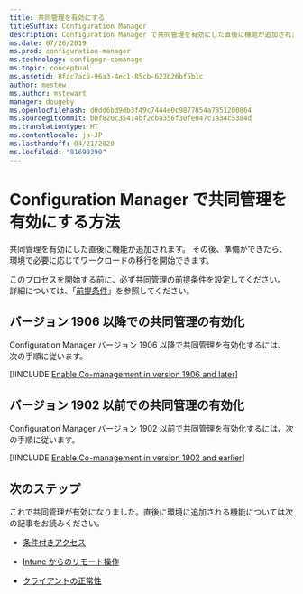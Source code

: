 ```yaml
---
title: 共同管理を有効にする
titleSuffix: Configuration Manager
description: Configuration Manager で共同管理を有効にした直後に機能が追加されます。
ms.date: 07/26/2019
ms.prod: configuration-manager
ms.technology: configmgr-comanage
ms.topic: conceptual
ms.assetid: 8fac7ac5-96a3-4ec1-85cb-623b26bf5b1c
author: mestew
ms.author: mstewart
manager: dougeby
ms.openlocfilehash: d0dd6bd9db3f49c7444e0c9877854a7851200864
ms.sourcegitcommit: bbf820c35414bf2cba356f30fe047c1a34c5384d
ms.translationtype: HT
ms.contentlocale: ja-JP
ms.lasthandoff: 04/21/2020
ms.locfileid: "81690390"
---
```

# <a name="how-to-enable-co-management-in-configuration-manager"></a>Configuration Manager で共同管理を有効にする方法

共同管理を有効にした直後に機能が追加されます。 その後、準備ができたら、環境で必要に応じてワークロードの移行を開始できます。

このプロセスを開始する前に、必ず共同管理の前提条件を設定してください。 詳細については、「[前提条件](overview.md#prerequisites)」を参照してください。

## <a name="enable-co-management-starting-in-version-1906"></a>バージョン 1906 以降での共同管理の有効化

Configuration Manager バージョン 1906 以降で共同管理を有効化するには、次の手順に従います。

[!INCLUDE [Enable Co-management in version 1906 and later](includes/enable-co-management-1906-and-higher.md)]

## <a name="enable-co-management-in-version-1902-and-earlier"></a>バージョン 1902 以前での共同管理の有効化

Configuration Manager バージョン 1902 以前で共同管理を有効化するには、次の手順に従います。

[!INCLUDE [Enable Co-management in version 1902 and earlier](includes/enable-co-management-1902-and-earlier.md)]

## <a name="next-steps"></a>次のステップ

これで共同管理が有効になりました。直後に環境に追加される機能については次の記事をお読みください。

- [条件付きアクセス](quickstart-conditional-access.md)  

- [Intune からのリモート操作](quickstart-remote-actions.md)  

- [クライアントの正常性](quickstart-client-health.md)  
